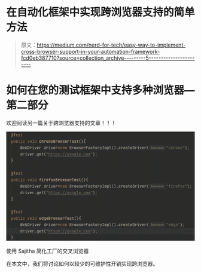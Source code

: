 # 在自动化框架中实现跨浏览器支持的简单方法

> 原文：<https://medium.com/nerd-for-tech/easy-way-to-implement-cross-browser-support-in-your-automation-framework-fcd0eb387710?source=collection_archive---------5----------------------->

# 如何在您的测试框架中支持多种浏览器—第二部分

欢迎阅读另一篇关于跨浏览器支持的文章！！！

![](img/9f19f2d165e1e37af6f9d1edb53f8097.png)

使用 Sajitha 简化工厂的交叉浏览器

在本文中，我们将讨论如何以较少的可维护性开销实现跨浏览器。